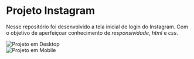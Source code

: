 # Projeto Instagram

Nesse repositório foi desenvolvido a tela inicial de login do Instagram. Com o objetivo de aperfeiçoar conhecimento de _responsividade_, _html_ e _css_.

<img src="/img/imgApresentacao/desktop.jpg" alt="Projeto em Desktop"/>

<br>

<img src="/img/imgApresentacao/mobile.jpg" alt="Projeto em Mobile"/>

